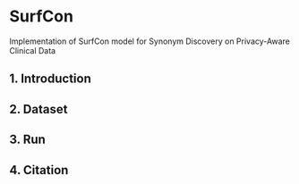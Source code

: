 # SurfCon
Implementation of SurfCon model for Synonym Discovery on Privacy-Aware Clinical Data

## 1. Introduction

## 2. Dataset

## 3. Run

## 4. Citation
